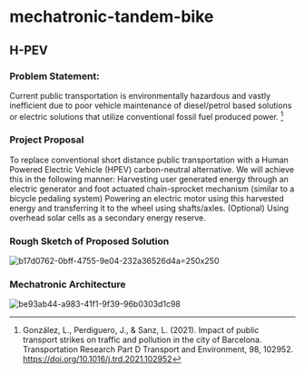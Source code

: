 # mechatronic-tandem-bike

## H-PEV

### **Problem Statement:** 
Current public transportation is environmentally hazardous and vastly inefficient due to poor vehicle maintenance of diesel/petrol based solutions or electric solutions that utilize conventional fossil fuel produced power. [^1]

[^1]: González, L., Perdiguero, J., & Sanz, L. (2021). Impact of public transport strikes on traffic and pollution in the city of Barcelona. Transportation Research Part D Transport and Environment, 98, 102952. https://doi.org/10.1016/j.trd.2021.102952
  

### **Project Proposal**
To replace conventional short distance public transportation with a Human Powered Electric Vehicle (HPEV) carbon-neutral alternative. We will achieve this in the following manner:
Harvesting user generated energy through an electric generator and foot actuated chain-sprocket mechanism (similar to a bicycle pedaling system)
Powering an electric motor using this harvested energy and transferring it to the wheel using shafts/axles.
(Optional) Using overhead solar cells as a secondary energy reserve. 

### **Rough Sketch of Proposed Solution**    
![b17d0762-0bff-4755-9e04-232a36526d4a](https://github.com/user-attachments/assets/3e65ad94-7cc3-483f-9950-72cc23e7fb5f)=250x250

### **Mechatronic Architecture**
![be93ab44-a983-41f1-9f39-96b0303d1c98](https://github.com/user-attachments/assets/bbccac04-8dc2-43c1-a68b-af98d01140e9)
